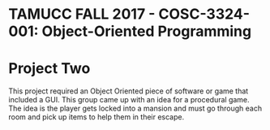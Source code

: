 # TAMUCC FALL 2017 - COSC-3324-001: Object-Oriented Programming
# Project Two
This project required an Object Oriented piece of software or game that included a GUI.
This group came up with an idea for a procedural game. 
The idea is the player gets locked into a mansion and must go through each room and pick up items to help them in their escape.
